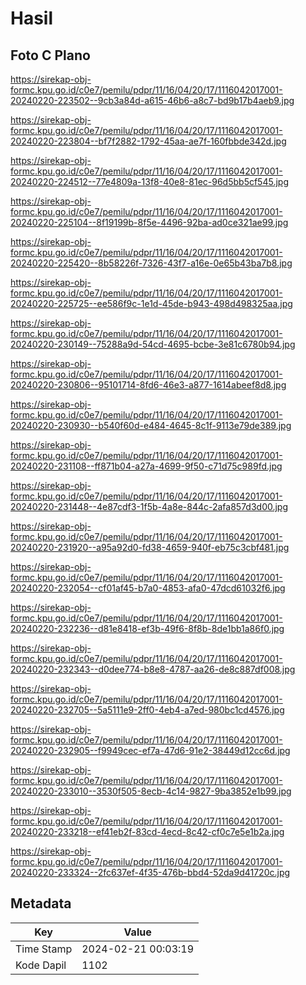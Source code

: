 # Hasil

## Foto C Plano

https://sirekap-obj-formc.kpu.go.id/c0e7/pemilu/pdpr/11/16/04/20/17/1116042017001-20240220-223502--9cb3a84d-a615-46b6-a8c7-bd9b17b4aeb9.jpg

https://sirekap-obj-formc.kpu.go.id/c0e7/pemilu/pdpr/11/16/04/20/17/1116042017001-20240220-223804--bf7f2882-1792-45aa-ae7f-160fbbde342d.jpg

https://sirekap-obj-formc.kpu.go.id/c0e7/pemilu/pdpr/11/16/04/20/17/1116042017001-20240220-224512--77e4809a-13f8-40e8-81ec-96d5bb5cf545.jpg

https://sirekap-obj-formc.kpu.go.id/c0e7/pemilu/pdpr/11/16/04/20/17/1116042017001-20240220-225104--8f19199b-8f5e-4496-92ba-ad0ce321ae99.jpg

https://sirekap-obj-formc.kpu.go.id/c0e7/pemilu/pdpr/11/16/04/20/17/1116042017001-20240220-225420--8b58226f-7326-43f7-a16e-0e65b43ba7b8.jpg

https://sirekap-obj-formc.kpu.go.id/c0e7/pemilu/pdpr/11/16/04/20/17/1116042017001-20240220-225725--ee586f9c-1e1d-45de-b943-498d498325aa.jpg

https://sirekap-obj-formc.kpu.go.id/c0e7/pemilu/pdpr/11/16/04/20/17/1116042017001-20240220-230149--75288a9d-54cd-4695-bcbe-3e81c6780b94.jpg

https://sirekap-obj-formc.kpu.go.id/c0e7/pemilu/pdpr/11/16/04/20/17/1116042017001-20240220-230806--95101714-8fd6-46e3-a877-1614abeef8d8.jpg

https://sirekap-obj-formc.kpu.go.id/c0e7/pemilu/pdpr/11/16/04/20/17/1116042017001-20240220-230930--b540f60d-e484-4645-8c1f-9113e79de389.jpg

https://sirekap-obj-formc.kpu.go.id/c0e7/pemilu/pdpr/11/16/04/20/17/1116042017001-20240220-231108--ff871b04-a27a-4699-9f50-c71d75c989fd.jpg

https://sirekap-obj-formc.kpu.go.id/c0e7/pemilu/pdpr/11/16/04/20/17/1116042017001-20240220-231448--4e87cdf3-1f5b-4a8e-844c-2afa857d3d00.jpg

https://sirekap-obj-formc.kpu.go.id/c0e7/pemilu/pdpr/11/16/04/20/17/1116042017001-20240220-231920--a95a92d0-fd38-4659-940f-eb75c3cbf481.jpg

https://sirekap-obj-formc.kpu.go.id/c0e7/pemilu/pdpr/11/16/04/20/17/1116042017001-20240220-232054--cf01af45-b7a0-4853-afa0-47dcd61032f6.jpg

https://sirekap-obj-formc.kpu.go.id/c0e7/pemilu/pdpr/11/16/04/20/17/1116042017001-20240220-232236--d81e8418-ef3b-49f6-8f8b-8de1bb1a86f0.jpg

https://sirekap-obj-formc.kpu.go.id/c0e7/pemilu/pdpr/11/16/04/20/17/1116042017001-20240220-232343--d0dee774-b8e8-4787-aa26-de8c887df008.jpg

https://sirekap-obj-formc.kpu.go.id/c0e7/pemilu/pdpr/11/16/04/20/17/1116042017001-20240220-232705--5a5111e9-2ff0-4eb4-a7ed-980bc1cd4576.jpg

https://sirekap-obj-formc.kpu.go.id/c0e7/pemilu/pdpr/11/16/04/20/17/1116042017001-20240220-232905--f9949cec-ef7a-47d6-91e2-38449d12cc6d.jpg

https://sirekap-obj-formc.kpu.go.id/c0e7/pemilu/pdpr/11/16/04/20/17/1116042017001-20240220-233010--3530f505-8ecb-4c14-9827-9ba3852e1b99.jpg

https://sirekap-obj-formc.kpu.go.id/c0e7/pemilu/pdpr/11/16/04/20/17/1116042017001-20240220-233218--ef41eb2f-83cd-4ecd-8c42-cf0c7e5e1b2a.jpg

https://sirekap-obj-formc.kpu.go.id/c0e7/pemilu/pdpr/11/16/04/20/17/1116042017001-20240220-233324--2fc637ef-4f35-476b-bbd4-52da9d41720c.jpg


## Metadata

| Key        | Value               |
| ---------- | ------------------- |
| Time Stamp | 2024-02-21 00:03:19 |
| Kode Dapil | 1102                |



